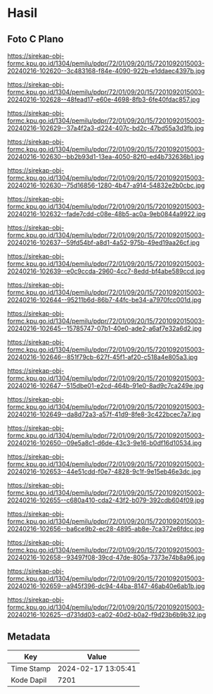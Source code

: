 # Hasil

## Foto C Plano

https://sirekap-obj-formc.kpu.go.id/1304/pemilu/pdpr/72/01/09/20/15/7201092015003-20240216-102620--3c483168-f84e-4090-922b-e1ddaec4397b.jpg

https://sirekap-obj-formc.kpu.go.id/1304/pemilu/pdpr/72/01/09/20/15/7201092015003-20240216-102628--48fead17-e60e-4698-8fb3-6fe40fdac857.jpg

https://sirekap-obj-formc.kpu.go.id/1304/pemilu/pdpr/72/01/09/20/15/7201092015003-20240216-102629--37a4f2a3-d224-407c-bd2c-47bd55a3d3fb.jpg

https://sirekap-obj-formc.kpu.go.id/1304/pemilu/pdpr/72/01/09/20/15/7201092015003-20240216-102630--bb2b93d1-13ea-4050-82f0-ed4b732636b1.jpg

https://sirekap-obj-formc.kpu.go.id/1304/pemilu/pdpr/72/01/09/20/15/7201092015003-20240216-102630--75d16856-1280-4b47-a914-54832e2b0cbc.jpg

https://sirekap-obj-formc.kpu.go.id/1304/pemilu/pdpr/72/01/09/20/15/7201092015003-20240216-102632--fade7cdd-c08e-48b5-ac0a-9eb0844a9922.jpg

https://sirekap-obj-formc.kpu.go.id/1304/pemilu/pdpr/72/01/09/20/15/7201092015003-20240216-102637--59fd54bf-a8d1-4a52-975b-49ed19aa26cf.jpg

https://sirekap-obj-formc.kpu.go.id/1304/pemilu/pdpr/72/01/09/20/15/7201092015003-20240216-102639--e0c9ccda-2960-4cc7-8edd-bf4abe589ccd.jpg

https://sirekap-obj-formc.kpu.go.id/1304/pemilu/pdpr/72/01/09/20/15/7201092015003-20240216-102644--95211b6d-86b7-44fc-be34-a7970fcc001d.jpg

https://sirekap-obj-formc.kpu.go.id/1304/pemilu/pdpr/72/01/09/20/15/7201092015003-20240216-102645--15785747-07b1-40e0-ade2-a6af7e32a6d2.jpg

https://sirekap-obj-formc.kpu.go.id/1304/pemilu/pdpr/72/01/09/20/15/7201092015003-20240216-102646--851f79cb-627f-45f1-af20-c518a4e805a3.jpg

https://sirekap-obj-formc.kpu.go.id/1304/pemilu/pdpr/72/01/09/20/15/7201092015003-20240216-102647--515dbe01-e2cd-464b-91e0-8ad9c7ca249e.jpg

https://sirekap-obj-formc.kpu.go.id/1304/pemilu/pdpr/72/01/09/20/15/7201092015003-20240216-102649--da8d72a3-a57f-41d9-8fe8-3c422bcec7a7.jpg

https://sirekap-obj-formc.kpu.go.id/1304/pemilu/pdpr/72/01/09/20/15/7201092015003-20240216-102650--09e5a8c1-d6de-43c3-9e16-b0df16d10534.jpg

https://sirekap-obj-formc.kpu.go.id/1304/pemilu/pdpr/72/01/09/20/15/7201092015003-20240216-102653--44e51cdd-f0e7-4828-9c1f-9e15eb46e3dc.jpg

https://sirekap-obj-formc.kpu.go.id/1304/pemilu/pdpr/72/01/09/20/15/7201092015003-20240216-102655--c680a410-cda2-43f2-b079-392cdb604f09.jpg

https://sirekap-obj-formc.kpu.go.id/1304/pemilu/pdpr/72/01/09/20/15/7201092015003-20240216-102656--ba6ce9b2-ec28-4895-ab8e-7ca372e6fdcc.jpg

https://sirekap-obj-formc.kpu.go.id/1304/pemilu/pdpr/72/01/09/20/15/7201092015003-20240216-102658--93497f08-39cd-47de-805a-7373e74b8a96.jpg

https://sirekap-obj-formc.kpu.go.id/1304/pemilu/pdpr/72/01/09/20/15/7201092015003-20240216-102659--a945f396-dc94-44ba-8147-46ab40e6ab1b.jpg

https://sirekap-obj-formc.kpu.go.id/1304/pemilu/pdpr/72/01/09/20/15/7201092015003-20240216-102625--d731dd03-ca02-40d2-b0a2-f9d23b6b9b32.jpg


## Metadata

| Key        | Value               |
| ---------- | ------------------- |
| Time Stamp | 2024-02-17 13:05:41 |
| Kode Dapil | 7201                |



